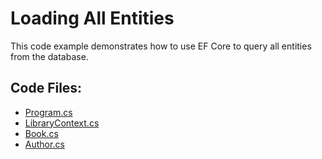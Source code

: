 # Loading All Entities

This code example demonstrates how to use EF Core to query all entities from the database.

## Code Files:
- [Program.cs](Program.cs)
- [LibraryContext.cs](../shared/LibraryContext.cs)
- [Book.cs](../shared/Book.cs)
- [Author.cs](../shared/Author.cs)